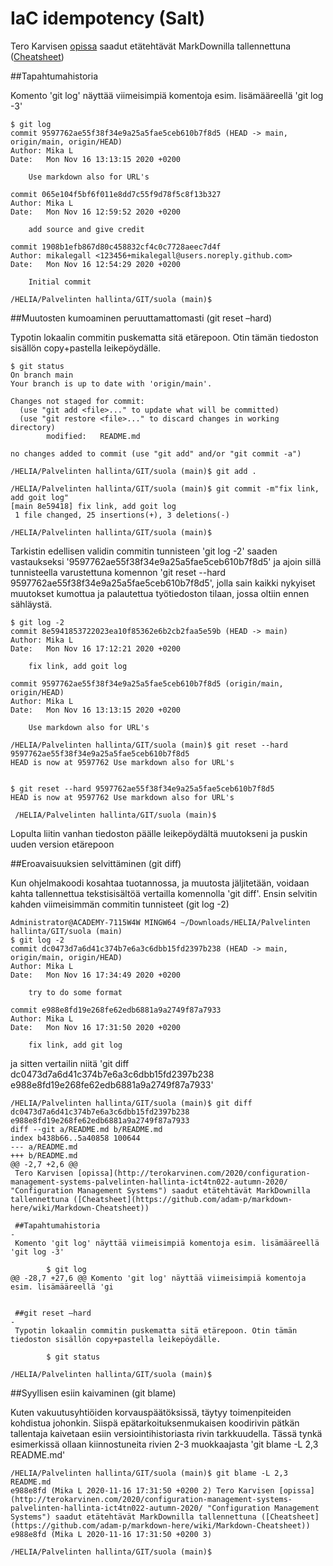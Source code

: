# IaC idempotency (Salt)
Tero Karvisen [opissa](http://terokarvinen.com/2020/configuration-management-systems-palvelinten-hallinta-ict4tn022-autumn-2020/ "Configuration Management Systems") saadut etätehtävät MarkDownilla tallennettuna ([Cheatsheet](https://github.com/adam-p/markdown-here/wiki/Markdown-Cheatsheet))

##Tapahtumahistoria

Komento 'git log' näyttää viimeisimpiä komentoja esim. lisämääreellä 'git log -3'

	$ git log
	commit 9597762ae55f38f34e9a25a5fae5ceb610b7f8d5 (HEAD -> main, origin/main, origin/HEAD)
	Author: Mika L
	Date:   Mon Nov 16 13:13:15 2020 +0200

		Use markdown also for URL's

	commit 065e104f5bf6f011e8dd7c55f9d78f5c8f13b327
	Author: Mika L
	Date:   Mon Nov 16 12:59:52 2020 +0200

		add source and give credit

	commit 1908b1efb867d80c458832cf4c0c7728aeec7d4f
	Author: mikalegall <123456+mikalegall@users.noreply.github.com>
	Date:   Mon Nov 16 12:54:29 2020 +0200

		Initial commit

	/HELIA/Palvelinten hallinta/GIT/suola (main)$


##Muutosten kumoaminen peruuttamattomasti (git reset –hard)

Typotin lokaalin commitin puskematta sitä etärepoon. Otin tämän tiedoston sisällön copy+pastella leikepöydälle.

	$ git status
	On branch main
	Your branch is up to date with 'origin/main'.

	Changes not staged for commit:
	  (use "git add <file>..." to update what will be committed)
	  (use "git restore <file>..." to discard changes in working directory)
			modified:   README.md

	no changes added to commit (use "git add" and/or "git commit -a")

	/HELIA/Palvelinten hallinta/GIT/suola (main)$ git add .

	/HELIA/Palvelinten hallinta/GIT/suola (main)$ git commit -m"fix link, add goit log"
	[main 8e59418] fix link, add goit log
	 1 file changed, 25 insertions(+), 3 deletions(-)

	/HELIA/Palvelinten hallinta/GIT/suola (main)$


Tarkistin edellisen validin commitin tunnisteen 'git log -2' saaden vastaukseksi '9597762ae55f38f34e9a25a5fae5ceb610b7f8d5' ja ajoin sillä tunnisteella varustettuna komennon 'git reset --hard 9597762ae55f38f34e9a25a5fae5ceb610b7f8d5', jolla sain kaikki nykyiset muutokset kumottua ja palautettua työtiedoston tilaan, jossa oltiin ennen sähläystä. 

	$ git log -2
	commit 8e5941853722023ea10f85362e6b2cb2faa5e59b (HEAD -> main)
	Author: Mika L
	Date:   Mon Nov 16 17:12:21 2020 +0200

		fix link, add goit log

	commit 9597762ae55f38f34e9a25a5fae5ceb610b7f8d5 (origin/main, origin/HEAD)
	Author: Mika L
	Date:   Mon Nov 16 13:13:15 2020 +0200

		Use markdown also for URL's

	/HELIA/Palvelinten hallinta/GIT/suola (main)$ git reset --hard 9597762ae55f38f34e9a25a5fae5ceb610b7f8d5
	HEAD is now at 9597762 Use markdown also for URL's


	$ git reset --hard 9597762ae55f38f34e9a25a5fae5ceb610b7f8d5
	HEAD is now at 9597762 Use markdown also for URL's

	 /HELIA/Palvelinten hallinta/GIT/suola (main)$

Lopulta liitin vanhan tiedoston päälle leikepöydältä muutokseni ja puskin uuden version etärepoon


##Eroavaisuuksien selvittäminen (git diff)

Kun ohjelmakoodi kosahtaa tuotannossa, ja muutosta jäljitetään, voidaan kahta tallennettua tekstisisältöä vertailla komennolla 'git diff'. Ensin selvitin kahden viimeisimmän commitin tunnisteet (git log -2)

	Administrator@ACADEMY-7115W4W MINGW64 ~/Downloads/HELIA/Palvelinten hallinta/GIT/suola (main)
	$ git log -2
	commit dc0473d7a6d41c374b7e6a3c6dbb15fd2397b238 (HEAD -> main, origin/main, origin/HEAD)
	Author: Mika L
	Date:   Mon Nov 16 17:34:49 2020 +0200

		try to do some format

	commit e988e8fd19e268fe62edb6881a9a2749f87a7933
	Author: Mika L
	Date:   Mon Nov 16 17:31:50 2020 +0200

		fix link, add git log

ja sitten vertailin niitä 'git diff dc0473d7a6d41c374b7e6a3c6dbb15fd2397b238 e988e8fd19e268fe62edb6881a9a2749f87a7933'

	/HELIA/Palvelinten hallinta/GIT/suola (main)$ git diff dc0473d7a6d41c374b7e6a3c6dbb15fd2397b238 e988e8fd19e268fe62edb6881a9a2749f87a7933
	diff --git a/README.md b/README.md
	index b438b66..5a40858 100644
	--- a/README.md
	+++ b/README.md
	@@ -2,7 +2,6 @@
	 Tero Karvisen [opissa](http://terokarvinen.com/2020/configuration-management-systems-palvelinten-hallinta-ict4tn022-autumn-2020/ "Configuration Management Systems") saadut etätehtävät MarkDownilla tallennettuna ([Cheatsheet](https://github.com/adam-p/markdown-here/wiki/Markdown-Cheatsheet))

	 ##Tapahtumahistoria
	-
	 Komento 'git log' näyttää viimeisimpiä komentoja esim. lisämääreellä 'git log -3'

			$ git log
	@@ -28,7 +27,6 @@ Komento 'git log' näyttää viimeisimpiä komentoja esim. lisämääreellä 'gi


	 ##git reset –hard
	-
	 Typotin lokaalin commitin puskematta sitä etärepoon. Otin tämän tiedoston sisällön copy+pastella leikepöydälle.

			$ git status

	/HELIA/Palvelinten hallinta/GIT/suola (main)$

##Syyllisen esiin kaivaminen (git blame)

Kuten vakuutusyhtiöiden korvauspäätöksissä, täytyy toimenpiteiden kohdistua johonkin. Siispä epätarkoituksenmukaisen koodirivin pätkän tallentaja kaivetaan esiin versiointihistoriasta rivin tarkkuudella. Tässä tynkä esimerkissä ollaan kiinnostuneita rivien 2-3 muokkaajasta 'git blame -L 2,3 README.md'


	/HELIA/Palvelinten hallinta/GIT/suola (main)$ git blame -L 2,3 README.md
	e988e8fd (Mika L 2020-11-16 17:31:50 +0200 2) Tero Karvisen [opissa](http://terokarvinen.com/2020/configuration-management-systems-palvelinten-hallinta-ict4tn022-autumn-2020/ "Configuration Management Systems") saadut etätehtävät MarkDownilla tallennettuna ([Cheatsheet](https://github.com/adam-p/markdown-here/wiki/Markdown-Cheatsheet))
	e988e8fd (Mika L 2020-11-16 17:31:50 +0200 3)

	/HELIA/Palvelinten hallinta/GIT/suola (main)$


